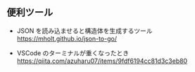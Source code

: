 ## 便利ツール

- JSON を読み込ませると構造体を生成するツール  
  https://mholt.github.io/json-to-go/

- VSCode のターミナルが重くなったとき
  https://qiita.com/azuharu07/items/9fdf6194cc81d3c3eb80
